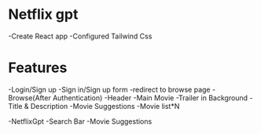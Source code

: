 # Netflix gpt

-Create React app
-Configured Tailwind Css



# Features

-Login/Sign up
   -Sign in/Sign up form 
   -redirect to browse page
-Browse(After Authentication)
     -Header
     -Main Movie
         -Trailer in Background
         -Title & Description
         -Movie Suggestions
            -Movie list*N

-NetflixGpt
    -Search Bar
    -Movie Suggestions




         





